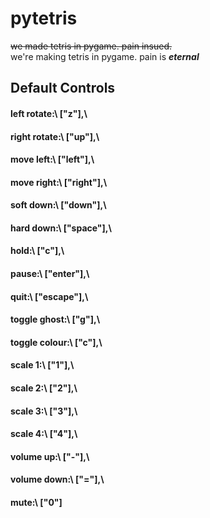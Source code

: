 # pytetris
~~we made tetris in pygame. pain insued.~~\
we're making tetris in pygame. pain is ***eternal***

## Default Controls
#### left rotate:\ ["z"],\
#### right rotate:\ ["up"],\
#### move left:\ ["left"],\
#### move right:\ ["right"],\
#### soft down:\ ["down"],\
#### hard down:\ ["space"],\
#### hold:\ ["c"],\
#### pause:\ ["enter"],\
#### quit:\ ["escape"],\
#### toggle ghost:\ ["g"],\
#### toggle colour:\ ["c"],\
#### scale 1:\ ["1"],\
#### scale 2:\ ["2"],\
#### scale 3:\ ["3"],\
#### scale 4:\ ["4"],\
#### volume up:\ ["-"],\
#### volume down:\ ["="],\
#### mute:\ ["0"]